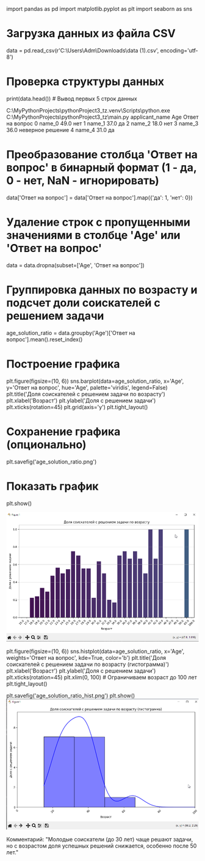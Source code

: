 import pandas as pd
import matplotlib.pyplot as plt
import seaborn as sns

# Загрузка данных из файла CSV
data = pd.read_csv(r'C:\Users\Adm\Downloads\data (1).csv', encoding='utf-8')
# Проверка структуры данных
print(data.head())  # Вывод первых 5 строк данных

C:\MyPythonProjects\pythonProject3_tz\.venv\Scripts\python.exe C:\MyPythonProjects\pythonProject3_tz\main.py 
  applicant_name   Age   Ответ на вопрос
0         name_0  49.0               нет
1         name_1  37.0                да
2         name_2  18.0               нет
3         name_3  36.0  неверное решение
4         name_4  31.0                да

# Преобразование столбца 'Ответ на вопрос' в бинарный формат (1 - да, 0 - нет, NaN - игнорировать)
data['Ответ на вопрос'] = data['Ответ на вопрос'].map({'да': 1, 'нет': 0})

# Удаление строк с пропущенными значениями в столбце 'Age' или 'Ответ на вопрос'
data = data.dropna(subset=['Age', 'Ответ на вопрос'])

# Группировка данных по возрасту и подсчет доли соискателей с решением задачи
age_solution_ratio = data.groupby('Age')['Ответ на вопрос'].mean().reset_index()

# Построение графика
plt.figure(figsize=(10, 6))
sns.barplot(data=age_solution_ratio, x='Age', y='Ответ на вопрос', hue='Age', palette='viridis', legend=False)
plt.title('Доля соискателей с решением задачи по возрасту')
plt.xlabel('Возраст')
plt.ylabel('Доля с решением задачи')
plt.xticks(rotation=45)
plt.grid(axis='y')
plt.tight_layout()

# Сохранение графика (опционально)
plt.savefig('age_solution_ratio.png')

# Показать график
plt.show()

![Image alt](https://github.com/Bagi01bagi/-IndieElevate/blob/main/GISTOGRAM.png)

plt.figure(figsize=(10, 6))
sns.histplot(data=age_solution_ratio, x='Age', weights='Ответ на вопрос', kde=True, color='b')
plt.title('Доля соискателей с решением задачи по возрасту (гистограмма)')
plt.xlabel('Возраст')
plt.ylabel('Доля с решением задачи')
plt.xticks(rotation=45)
plt.xlim(0, 100)  # Ограничиваем возраст до 100 лет
plt.tight_layout()

plt.savefig('age_solution_ratio_hist.png')
plt.show()
![Image alt](https://github.com/Bagi01bagi/-IndieElevate/blob/main/GISTOGRAM_2.png)



Комментарий:
"Молодые соискатели (до 30 лет) чаще решают задачи, но с возрастом доля успешных решений снижается, особенно после 50 лет."
